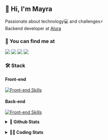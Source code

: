 ## 👋 Hi, I'm Mayra

Passionate about technology💻 and challenges⚡  
Backend developer at [Alura](https://www.alura.com.br)   

### 💬 You can find me at

<a href="https://mayra.dev" target="_blank" rel="noopener"><img src="https://img.shields.io/badge/-mayra.dev-005FED?style=flat&logo=Google-chrome&logoColor=white"/></a>
<a href="https://linkedin.com/in/mayraamaral" target="_blank" rel="noopener"><img src="https://img.shields.io/badge/-/mayraamaral-0077B5?style=flat&logo=Linkedin&logoColor=white"/></a>
<a href="mailto:mayra@mayra.dev" target="_blank" rel="noopener"><img src="https://img.shields.io/badge/-mayra@mayra.dev-D14836?style=flat&logo=Gmail&logoColor=white"/></a>
<a href="" target="_blank" rel="noopener"><img src="https://img.shields.io/badge/-mayraamaral-7289DA?style=flat&logo=Discord&logoColor=white"/></a>

### 🛠️ Stack
#### Front-end

[![Front-end Skills](https://skillicons.dev/icons?i=react,next,angular,redux,styledcomponents,html,css,sass,js,ts,figma)](https://skillicons.dev)
#### Back-end

[![Front-end Skills](https://skillicons.dev/icons?i=java,spring,hibernate,aws,idea,postgres,mysql,git,linux,bash,nodejs,docker,kubernetes,jenkins)](https://skillicons.dev)


<details>
    <summary><strong>📌 Github Stats</strong></summary>
    <br />
    <div align="center">
        <table>
      <td><img height="160em" src="https://github-readme-stats.vercel.app/api?username=mayraamaral&show_icons=true&theme=algolia&hide_border=true&hide=stars&count_private=true" alt="Readme stats"></td>
      <td><img height="160em" src="https://github-readme-stats.vercel.app/api/top-langs/?username=mayraamaral&&layout=compact&&theme=algolia&hide_border=true&langs_count=6" alt="Language stats"></td>
       </table>
  </div> 
    

  <p align="center">
    <img src="https://github-readme-streak-stats.herokuapp.com?user=mayraamaral&theme=dark&hide_border=true&date_format=j%20M%5B%20Y%5D&locale=pt-br&background=050F2C&ring=0195DD&fire=23AA7D&currStreakLabel=23AA7D" alt="Streak stats">
  </p> 
</details>

<br />

<details>
  <summary><strong>👩‍💻 Coding Stats</strong></summary>
  <br />
  
  <!--START_SECTION:waka-->
![Code Time](http://img.shields.io/badge/Code%20Time-770%20hrs%2021%20mins-blue)

**🐱 My GitHub Data** 

> 📦 640.6 kB Used in GitHub's Storage 
 > 
> 🏆 342 Contributions in the Year 2025
 > 
> 🚫 Not Opted to Hire
 > 
> 📜 64 Public Repositories 
 > 
> 🔑 35 Private Repositories 
 > 
**I'm an Early 🐤** 

```text
🌞 Morning                21263 commits       ██████░░░░░░░░░░░░░░░░░░░   23.21 % 
🌆 Daytime                53247 commits       ███████████████░░░░░░░░░░   58.13 % 
🌃 Evening                16810 commits       █████░░░░░░░░░░░░░░░░░░░░   18.35 % 
🌙 Night                  283 commits         ░░░░░░░░░░░░░░░░░░░░░░░░░   00.31 % 
```
📅 **I'm Most Productive on Wednesday** 

```text
Monday                   18961 commits       █████░░░░░░░░░░░░░░░░░░░░   20.70 % 
Tuesday                  13176 commits       ████░░░░░░░░░░░░░░░░░░░░░   14.38 % 
Wednesday                23561 commits       ██████░░░░░░░░░░░░░░░░░░░   25.72 % 
Thursday                 18422 commits       █████░░░░░░░░░░░░░░░░░░░░   20.11 % 
Friday                   16732 commits       █████░░░░░░░░░░░░░░░░░░░░   18.27 % 
Saturday                 311 commits         ░░░░░░░░░░░░░░░░░░░░░░░░░   00.34 % 
Sunday                   440 commits         ░░░░░░░░░░░░░░░░░░░░░░░░░   00.48 % 
```


📊 **This Week I Spent My Time On** 

```text
🕑︎ Time Zone: America/Sao_Paulo

💬 Programming Languages: 
TypeScript               1 hr 12 mins        ███████░░░░░░░░░░░░░░░░░░   27.30 % 
SQL                      1 hr 5 mins         ██████░░░░░░░░░░░░░░░░░░░   24.61 % 
Java                     55 mins             █████░░░░░░░░░░░░░░░░░░░░   20.98 % 
Makefile                 36 mins             ███░░░░░░░░░░░░░░░░░░░░░░   13.70 % 
Properties               11 mins             █░░░░░░░░░░░░░░░░░░░░░░░░   04.41 % 

🔥 Editors: 
IntelliJ IDEA            2 hrs 12 mins       █████████████░░░░░░░░░░░░   50.10 % 
VS Code                  2 hrs 12 mins       ████████████░░░░░░░░░░░░░   49.90 % 

💻 Operating System: 
Linux                    4 hrs 24 mins       █████████████████████████   100.00 % 
```

**I Mostly Code in Java** 

```text
Java                     125 repos           ███████░░░░░░░░░░░░░░░░░░   29.00 % 
JavaScript               98 repos            ██████░░░░░░░░░░░░░░░░░░░   22.74 % 
TypeScript               81 repos            █████░░░░░░░░░░░░░░░░░░░░   18.79 % 
PHP                      2 repos             ░░░░░░░░░░░░░░░░░░░░░░░░░   00.46 % 
Python                   2 repos             ░░░░░░░░░░░░░░░░░░░░░░░░░   00.46 % 
```




 Last Updated on 14/03/2025 19:27:30 UTC
<!--END_SECTION:waka-->

</details>
